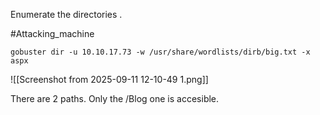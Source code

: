 
Enumerate the directories .

#Attacking_machine 

```
gobuster dir -u 10.10.17.73 -w /usr/share/wordlists/dirb/big.txt -x aspx 
```

![[Screenshot from 2025-09-11 12-10-49 1.png]]

There are 2 paths.
Only the /Blog one is accesible.



